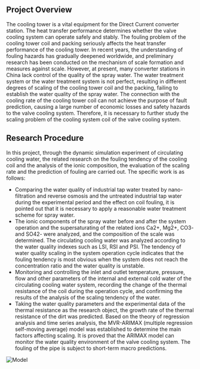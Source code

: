 ## Project Overview

The cooling tower is a vital equipment for the Direct Current converter station. The heat transfer performance determines whether the valve cooling system can operate safely and stably. The fouling problem of the cooling tower coil and packing seriously affects the heat transfer performance of the cooling tower. 
In recent years, the understanding of fouling hazards has gradually deepened worldwide, and preliminary research has been conducted on the mechanism of scale formation and measures against scale. However, at present, many converter stations in China lack control of the quality of the spray water. The water treatment system or the water treatment system is not perfect, resulting in different degrees of scaling of the cooling tower coil and the packing, failing to establish the water quality of the spray water. The connection with the cooling rate of the cooling tower coil can not achieve the purpose of fault prediction, causing a large number of economic losses and safety hazards to the valve cooling system. Therefore, it is necessary to further study the scaling problem of the cooling system coil of the valve cooling system.

## Research Procedure

In this project, through the dynamic simulation experiment of circulating cooling water, the related research on the fouling tendency of the cooling coil and the analysis of the ionic composition, the evaluation of the scaling rate and the prediction of fouling are carried out. The specific work is as follows:
- Comparing the water quality of industrial tap water treated by nano-filtration and reverse osmosis and the untreated industrial tap water during the experimental period and the effect on coil fouling, it is pointed out that it is necessary to apply a reasonable water treatment scheme for spray water. 
- The ionic components of the spray water before and after the system operation and the supersaturating of the related ions Ca2+, Mg2+, CO3- and SO42- were analyzed, and the composition of the scale was determined. The circulating cooling water was analyzed according to the water quality indexes such as LSI, RSI and PSI. The tendency of water quality scaling in the system operation cycle indicates that the fouling tendency is most obvious when the system does not reach the concentration ratio and the water quality is unstable.
- Monitoring and controlling the inlet and outlet temperature, pressure, flow and other parameters of the internal and external cold water of the circulating cooling water system, recording the change of the thermal resistance of the coil during the operation cycle, and confirming the results of the analysis of the scaling tendency of the water.
- Taking the water quality parameters and the experimental data of the thermal resistance as the research object, the growth rate of the thermal resistance of the dirt was predicted. Based on the theory of regression analysis and time series analysis, the MVR-ARIMAX (multiple regression self-moving average) model was established to determine the main factors affecting scaling. It is proved that the ARIMAX model can monitor the water quality environment of the valve cooling system. The fouling of the pipe is subject to short-term macro predictions.


![Model](Cooling-Water-Scaling-Tendency-Prediction/images/model.png)
